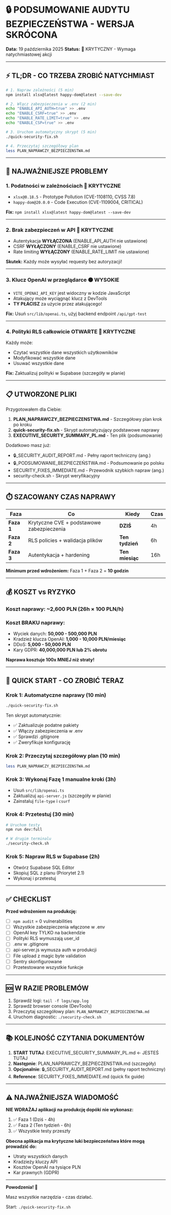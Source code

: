 # 🔒 PODSUMOWANIE AUDYTU BEZPIECZEŃSTWA - WERSJA SKRÓCONA

**Data:** 19 października 2025
**Status:** 🔴 KRYTYCZNY - Wymaga natychmiastowej akcji

---

## ⚡ TL;DR - CO TRZEBA ZROBIĆ NATYCHMIAST

```bash
# 1. Napraw zależności (5 min)
npm install xlsx@latest happy-dom@latest --save-dev

# 2. Włącz zabezpieczenia w .env (2 min)
echo "ENABLE_API_AUTH=true" >> .env
echo "ENABLE_CSRF=true" >> .env
echo "ENABLE_RATE_LIMIT=true" >> .env
echo "ENABLE_CSP=true" >> .env

# 3. Uruchom automatyczny skrypt (5 min)
./quick-security-fix.sh

# 4. Przeczytaj szczegółowy plan
less PLAN_NAPRAWCZY_BEZPIECZENSTWA.md
```

---

## 🚨 NAJWAŻNIEJSZE PROBLEMY

### 1. Podatności w zależnościach 🔴 KRYTYCZNE
- `xlsx@0.18.5` - Prototype Pollution (CVE-1108110, CVSS 7.8)
- `happy-dom@20.0.0` - Code Execution (CVE-1109004, CRITICAL)

**Fix:** `npm install xlsx@latest happy-dom@latest --save-dev`

---

### 2. Brak zabezpieczeń w API 🔴 KRYTYCZNE
- Autentykacja **WYŁĄCZONA** (ENABLE_API_AUTH nie ustawione)
- CSRF **WYŁĄCZONY** (ENABLE_CSRF nie ustawione)
- Rate limiting **WYŁĄCZONY** (ENABLE_RATE_LIMIT nie ustawione)

**Skutek:** Każdy może wysyłać requesty bez autoryzacji!

---

### 3. Klucz OpenAI w przeglądarce 🟠 WYSOKIE
- `VITE_OPENAI_API_KEY` jest widoczny w kodzie JavaScript
- Atakujący może wyciągnąć klucz z DevTools
- **TY PŁACISZ** za użycie przez atakującego!

**Fix:** Usuń `src/lib/openai.ts`, użyj backend endpoint `/api/gpt-test`

---

### 4. Polityki RLS całkowicie OTWARTE 🔴 KRYTYCZNE
Każdy może:
- Czytać wszystkie dane wszystkich użytkowników
- Modyfikować wszystkie dane
- Usuwać wszystkie dane

**Fix:** Zaktualizuj polityki w Supabase (szczegóły w planie)

---

## 📋 UTWORZONE PLIKI

Przygotowałem dla Ciebie:

1. **PLAN_NAPRAWCZY_BEZPIECZENSTWA.md** - Szczegółowy plan krok po kroku
2. **quick-security-fix.sh** - Skrypt automatyzujący podstawowe naprawy
3. **EXECUTIVE_SECURITY_SUMMARY_PL.md** - Ten plik (podsumowanie)

Dodatkowo masz już:
- 🔒_SECURITY_AUDIT_REPORT.md - Pełny raport techniczny (ang.)
- 🔒_PODSUMOWANIE_BEZPIECZEŃSTWA.md - Podsumowanie po polsku
- SECURITY_FIXES_IMMEDIATE.md - Przewodnik szybkich napraw (ang.)
- security-check.sh - Skrypt weryfikacyjny

---

## ⏱️ SZACOWANY CZAS NAPRAWY

| Faza | Co | Kiedy | Czas |
|------|-----|-------|------|
| **Faza 1** | Krytyczne CVE + podstawowe zabezpieczenia | **DZIŚ** | 4h |
| **Faza 2** | RLS policies + walidacja plików | **Ten tydzień** | 6h |
| **Faza 3** | Autentykacja + hardening | **Ten miesiąc** | 16h |

**Minimum przed wdrożeniem:** Faza 1 + Faza 2 = **10 godzin**

---

## 💰 KOSZT vs RYZYKO

### Koszt naprawy: ~2,600 PLN (26h × 100 PLN/h)

### Koszt BRAKU naprawy:
- Wyciek danych: **50,000 - 500,000 PLN**
- Kradzież klucza OpenAI: **1,000 - 10,000 PLN/miesiąc**
- DDoS: **5,000 - 50,000 PLN**
- Kary GDPR: **40,000,000 PLN lub 2% obrotu**

**Naprawa kosztuje 100x MNIEJ niż straty!**

---

## 🎯 QUICK START - CO ZROBIĆ TERAZ

### Krok 1: Automatyczne naprawy (10 min)
```bash
./quick-security-fix.sh
```

Ten skrypt automatycznie:
- ✅ Zaktualizuje podatne pakiety
- ✅ Włączy zabezpieczenia w .env
- ✅ Sprawdzi .gitignore
- ✅ Zweryfikuje konfigurację

### Krok 2: Przeczytaj szczegółowy plan (10 min)
```bash
less PLAN_NAPRAWCZY_BEZPIECZENSTWA.md
```

### Krok 3: Wykonaj Fazę 1 manualne kroki (3h)
- Usuń `src/lib/openai.ts`
- Zaktualizuj `api-server.js` (szczegóły w planie)
- Zainstaluj `file-type` i `csurf`

### Krok 4: Przetestuj (30 min)
```bash
# Uruchom testy
npm run dev:full

# W drugim terminalu
./security-check.sh
```

### Krok 5: Napraw RLS w Supabase (2h)
- Otwórz Supabase SQL Editor
- Skopiuj SQL z planu (Priorytet 2.1)
- Wykonaj i przetestuj

---

## ✅ CHECKLIST

**Przed wdrożeniem na produkcję:**

- [ ] `npm audit` = 0 vulnerabilities
- [ ] Wszystkie zabezpieczenia włączone w .env
- [ ] OpenAI key TYLKO na backendzie
- [ ] Polityki RLS wymuszają user_id
- [ ] .env w .gitignore
- [ ] api-server.js wymusza auth w produkcji
- [ ] File upload z magic byte validation
- [ ] Sentry skonfigurowane
- [ ] Przetestowane wszystkie funkcje

---

## 🆘 W RAZIE PROBLEMÓW

1. Sprawdź logi: `tail -f logs/app.log`
2. Sprawdź browser console (DevTools)
3. Przeczytaj szczegółowy plan: `PLAN_NAPRAWCZY_BEZPIECZENSTWA.md`
4. Uruchom diagnostic: `./security-check.sh`

---

## 📚 KOLEJNOŚĆ CZYTANIA DOKUMENTÓW

1. **START TUTAJ**: EXECUTIVE_SECURITY_SUMMARY_PL.md ← JESTEŚ TUTAJ
2. **Następnie**: PLAN_NAPRAWCZY_BEZPIECZENSTWA.md (szczegóły)
3. **Opcjonalnie**: 🔒_SECURITY_AUDIT_REPORT.md (pełny raport techniczny)
4. **Reference**: SECURITY_FIXES_IMMEDIATE.md (quick fix guide)

---

## ⚠️ NAJWAŻNIEJSZA WIADOMOŚĆ

**NIE WDRAŻAJ aplikacji na produkcję dopóki nie wykonasz:**
1. ✅ Faza 1 (Dziś - 4h)
2. ✅ Faza 2 (Ten tydzień - 6h)
3. ✅ Wszystkie testy przeszły

**Obecna aplikacja ma krytyczne luki bezpieczeństwa które mogą prowadzić do:**
- Utraty wszystkich danych
- Kradzieży kluczy API
- Kosztów OpenAI na tysiące PLN
- Kar prawnych (GDPR)

---

**Powodzenia! 🚀**

Masz wszystkie narzędzia - czas działać.

Start: `./quick-security-fix.sh`
